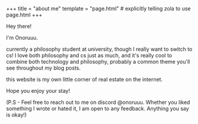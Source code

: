 +++
title = "about me"
template = "page.html" # explicitly telling zola to use page.html
+++

Hey there!

I'm Onoruuu.

currently a philosophy student at university, though I really want to switch to cs! I love both philosophy and cs just as much, and it's really cool to combine both technology and philosophy, probably a common theme you'll see throughout my blog posts.

this website is my own little corner of real estate on the internet. 

Hope you enjoy your stay!

(P.S - Feel free to reach out to me on discord @onoruuu. Whether you liked something I wrote or hated it, I am open to any feedback. Anything you say is okay!)


